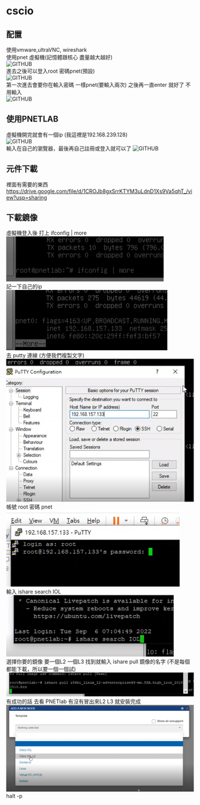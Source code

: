 # cscio
## 配置
使用vmware,ultraVNC, wireshark  
使用pnet 虛擬機(記憶體跟核心 盡量越大越好)  
![GITHUB](https://github.com/timmy10289/cscio/blob/main/pictures/setting.png )    
進去之後可以登入root 密碼pnet(預設)  
![GITHUB](https://github.com/timmy10289/cscio/blob/main/pictures/setting2.png)  
第一次進去會要你在輸入密碼 一樣pnet(要輸入兩次) 之後再一直enter 就好了 不用輸入  
![GITHUB](https://github.com/timmy10289/cscio/blob/main/pictures/login.png)  
## 使用PNETLAB  
虛擬機開完就會有一個ip  (我這裡是192.168.239.128)  
![GITHUB](https://github.com/timmy10289/cscio/blob/main/pictures/setting3.png)  
輸入在自己的瀏覽器，最後再自己註冊或登入就可以了
![GITHUB](https://github.com/timmy10289/cscio/blob/main/pictures/loginpnet.png)  
## 元件下載
裡面有需要的東西  
https://drive.google.com/file/d/1CROJb8gxSrrKTYM3uLdnD1Xs9Va5qhT_/view?usp=sharing  
## 下載鏡像  
虛擬機登入後 打上 ifconfig | more  
![GITHUB](https://github.com/timmy10289/cisco/blob/main/pictures/model2.png)  
記一下自己的ip  
![GITHUB](https://github.com/timmy10289/cisco/blob/main/pictures/model3.png)  
去 putty 連線  (方便我們複製文字)  
![GITHUB](https://github.com/timmy10289/cisco/blob/main/pictures/model4.png)  
帳號 root 密碼 pnet  
![GITHUB](https://github.com/timmy10289/cisco/blob/main/pictures/model5.png)  
輸入 ishare search IOL  
![GITHUB](https://github.com/timmy10289/cisco/blob/main/pictures/model6.png)  
選擇你要的鏡像 要一個L2 一個L3  找到就輸入 ishare pull 鏡像的名字 (不是每個都能下載，所以要一個一個試)   
![GITHUB](https://github.com/timmy10289/cisco/blob/main/pictures/model7.png)  
有成功的話 去看 PNETlab 有沒有冒出來L2 L3   就安裝完成  
![GITHUB](https://github.com/timmy10289/cisco/blob/main/pictures/model8.png)  
halt -p
